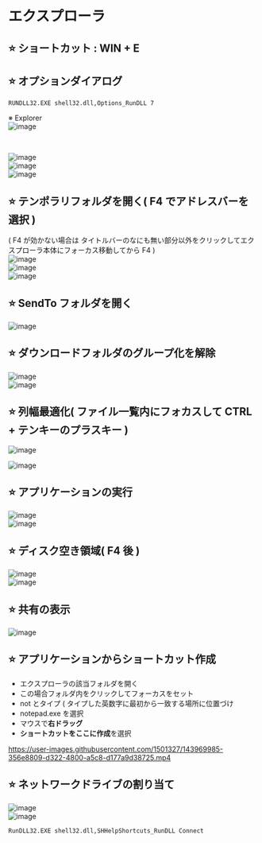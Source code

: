 # エクスプローラ

## ⭐ ショートカット : WIN + E

## ⭐ オプションダイアログ
```
RUNDLL32.EXE shell32.dll,Options_RunDLL 7
```
※ Explorer\
![image](https://github.com/winofsql/subject/assets/1501327/f1236dc1-f686-48ca-a668-8a852c8d84e8)

<br>

![image](https://github.com/winofsql/subject/assets/1501327/f06348a7-a646-4033-9390-c94a62bd7a3c)\
![image](https://github.com/winofsql/subject/assets/1501327/dfbc795f-5174-4532-9623-decc7aaeb8d9)\
![image](https://github.com/winofsql/subject/assets/1501327/9abe9b1e-eaf9-463d-9078-7f6959eb31ee)

## ⭐ テンポラリフォルダを開く( F4 でアドレスバーを選択 )
( F4 が効かない場合は タイトルバーのなにも無い部分以外をクリックしてエクスプローラ本体にフォーカス移動してから F4 )\
![image](https://github.com/winofsql/subject/assets/1501327/45b64b16-60b0-4e57-a954-a9d41836abd1)\
![image](https://github.com/winofsql/subject/assets/1501327/094cbdb7-810c-4305-b68d-19c73829383a)\
![image](https://github.com/winofsql/subject/assets/1501327/05477df8-f703-4005-9b40-d67778b40584)

## ⭐ SendTo フォルダを開く
![image](https://github.com/winofsql/subject/assets/1501327/94a37383-2062-493a-a14e-7df4371231f5)

## ⭐ ダウンロードフォルダのグループ化を解除
![image](https://github.com/winofsql/subject/assets/1501327/28ede7ae-331b-4df5-aa5a-9b181d8066f9)\
![image](https://github.com/winofsql/subject/assets/1501327/f85a9756-c496-4e82-ae11-302b14ab21a2)

## ⭐ 列幅最適化( ファイル一覧内にフォカスして CTRL + テンキーのプラスキー )

![image](https://github.com/winofsql/subject/assets/1501327/c9726856-e5fe-4738-9fe6-8626965fd2b8)

![image](https://github.com/winofsql/subject/assets/1501327/88392594-c649-48a1-b461-2a851f69a017)


## ⭐ アプリケーションの実行

![image](https://github.com/winofsql/subject/assets/1501327/640159e5-752a-4d7c-8ad9-2737d464c794)\
![image](https://github.com/winofsql/subject/assets/1501327/8bef56ee-8e07-4bfc-8b33-887caf558d8f)

## ⭐ ディスク空き領域( F4 後 )
![image](https://github.com/winofsql/subject/assets/1501327/ebdb2452-22e5-4cac-b98c-ab4f89115b25)\
![image](https://github.com/winofsql/subject/assets/1501327/e43c052c-ce9f-4043-88ab-246f62860a1e)

## ⭐ 共有の表示
![image](https://github.com/winofsql/subject/assets/1501327/e3363546-7b98-4bc9-b291-c179ef890010)

## ⭐ アプリケーションからショートカット作成
- エクスプローラの該当フォルダを開く
- この場合フォルダ内をクリックしてフォーカスをセット
- not とタイプ ( タイプした英数字に最初から一致する場所に位置づけ
- notepad.exe を選択
- マウスで**右ドラッグ**
- **ショートカットをここに作成**を選択

https://user-images.githubusercontent.com/1501327/143969985-356e8809-d322-4800-a5c8-d177a9d38725.mp4

## ⭐ ネットワークドライブの割り当て
![image](https://github.com/winofsql/subject/assets/1501327/6474bc4d-b733-447f-96d2-6f72c3e5c0c6)\
![image](https://user-images.githubusercontent.com/1501327/145709683-308d98be-e09d-4ef7-ada0-1814126d56a2.png)

```
RunDLL32.EXE shell32.dll,SHHelpShortcuts_RunDLL Connect
```
